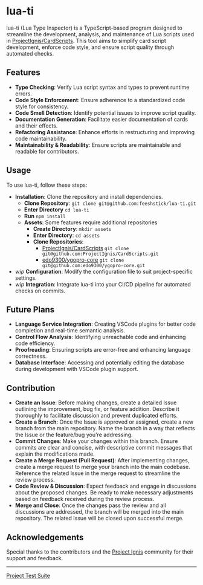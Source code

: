# lua-ti
lua-ti (Lua Type Inspector) is a TypeScript-based program designed to streamline the development, analysis, and maintenance of Lua scripts used in [ProjectIgnis/CardScripts](https://github.com/ProjectIgnis/CardScripts). 
This tool aims to simplify card script development, enforce code style, and ensure script quality through automated checks.

## Features
- **Type Checking**: Verify Lua script syntax and types to prevent runtime errors.
- **Code Style Enforcement**: Ensure adherence to a standardized code style for consistency.
- **Code Smell Detection**: Identify potential issues to improve script quality.
- **Documentation Generation**: Facilitate easier documentation of cards and their effects.
- **Refactoring Assistance**: Enhance efforts in restructuring and improving code maintainability.
- **Maintainability & Readability**: Ensure scripts are maintainable and readable for contributors.

## Usage
To use lua-ti, follow these steps:

- **Installation**: Clone the repository and install dependencies.
  - **Clone Repository**: `git clone git@github.com:feeshstick/lua-ti.git`
  - **Enter Directory** `cd lua-ti`
  - **Run** `npm install`
  - **Assets**: Some features require additional repositories
    - **Create Directory**: `mkdir assets`
    - **Enter Directory**: `cd assets`
    - **Clone Repositories**: 
      - [ProjectIgnis/CardScripts](https://github.com/ProjectIgnis/CardScripts) `git clone git@github.com:ProjectIgnis/CardScripts.git`
      - [edo9300/ygopro-core](https://github.com/edo9300/ygopro-core) `git clone git@github.com:edo9300/ygopro-core.git`
- _wip_ **Configuration**: Modify the configuration file to suit project-specific settings.
- _wip_ **Integration**: Integrate lua-ti into your CI/CD pipeline for automated checks on commits.

## Future Plans

- **Language Service Integration**: Creating VSCode plugins for better code completion and real-time semantic analysis.
- **Control Flow Analysis**: Identifying unreachable code and enhancing code efficiency.
- **Proofreading**: Ensuring scripts are error-free and enhancing language correctness.
- **Database Interface**: Accessing and potentially editing the database during development with VSCode plugin support.

## Contribution
- **Create an Issue**: Before making changes, create a detailed Issue outlining the improvement, bug fix, or feature addition. Describe it thoroughly to facilitate discussion and prevent duplicated efforts.
- **Create a Branch**: Once the Issue is approved or assigned, create a new branch from the main repository. Name the branch in a way that reflects the Issue or the feature/bug you're addressing.
- **Commit Changes**: Make your changes within this branch. Ensure commits are clear and concise, with descriptive commit messages that explain the modifications made.
- **Create a Merge Request (Pull Request)**: After implementing changes, create a merge request to merge your branch into the main codebase. Reference the related Issue in the merge request to streamline the review process.
- **Code Review & Discussion**: Expect feedback and engage in discussions about the proposed changes. Be ready to make necessary adjustments based on feedback received during the review process.
- **Merge and Close**: Once the changes pass the review and all discussions are addressed, the branch will be merged into the main repository. The related Issue will be closed upon successful merge.

## Acknowledgements
Special thanks to the contributors and the [Project Ignis](https://github.com/ProjectIgnis) community for their support and feedback.

---

[Project Test Suite](https://github.com/feeshstick/lua-ti/tree/main/test)